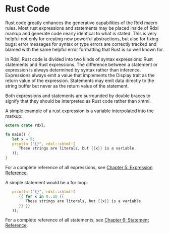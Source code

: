 # Rust Code

Rust code greatly enhances the generative capabilities of the Rdxl macro rules.
Most rust expressions and statements may be placed inside of Rdxl markup and
generate code nearly identical to what is stated. This is very helpful not
only for creating new powerful abstractions, but also for fixing bugs: error
messages for syntax or type errors are correctly tracked and blamed with the
same helpful error formatting that Rust is so well known for.

In Rdxl, Rust code is divided into two kinds of syntax expressions: Rust statements
and Rust expressions. The difference between a statement or expression is always
determined by syntax rather than inference. Expressions always emit a value that
implements the Display trait as the return value of the expression. Statements
may emit data directly to the string buffer but never as the return value of the
statement.

Both expressions and statements are surrounded by double braces to signify that
they should be interpreted as Rust code rather than xhtml.

A simple example of a rust expression is a variable interpolated into the markup:

```rust
extern crate rdxl;

fn main() {
   let x = 5;
   println!("{}", rdxl::xhtml!(
      These strings are literals, but {{x}} is a variable.
   ));
}
```

For a complete reference of all expressions, see [Chapter 5: Expression Reference](./chapter_5.md).

A simple statement would be a for loop:

```rust
   println!("{}", rdxl::xhtml!(
      {{ for x in 0..10 {{
         These strings are literals, but {{x}} is a variable.
      }} }}
   ));
```

For a complete reference of all statements, see [Chapter 6: Statement Reference](./chapter_6.md).
